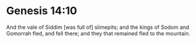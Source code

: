 # Genesis 14:10

And the vale of Siddim [was full of] slimepits; and the kings of Sodom and Gomorrah fled, and fell there; and they that remained fled to the mountain.